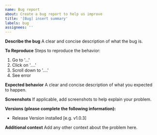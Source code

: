 ```yaml
---
name: Bug report
about: Create a bug report to help us improve
title: '[Bug] insert summary'
labels: bug
assignees: ''
---
```


**Describe the bug**
A clear and concise description of what the bug is.

**To Reproduce**
Steps to reproduce the behavior:

1. Go to '...'
2. Click on '....'
3. Scroll down to '....'
4. See error

**Expected behavior**
A clear and concise description of what you expected to happen.

**Screenshots**
If applicable, add screenshots to help explain your problem.

**Versions (please complete the following information):**

- Release Version installed [e.g. v1.0.3]

**Additional context**
Add any other context about the problem here.
